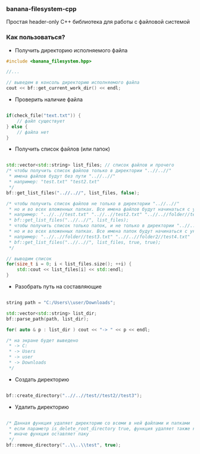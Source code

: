 ### banana-filesystem-cpp
Простая header-only С++ библиотека для работы с файловой системой

### Как пользоваться?

* Получить директорию исполняемого файла

```C++
#include <banana_filesystem.hpp>

//...

// выведем в консоль директорию исполняемого файла
cout << bf::get_current_work_dir() << endl;

```

* Проверить наличие файла

```C++

if(check_file("text.txt")) {
	// файл существует
} else {
	// файла нет
}

```

* Получить список файлов (или папок)

```C++

std::vector<std::string> list_files; // список файлов и прочего
/* чтобы получить список файлов только в директории "..//..//"
 * имена файлов будут без пути "..//..//"
 * например: "test.txt" "test2.txt"
 */
bf::get_list_files("..//..//", list_files, false); 

/* чтобы получить список файлов не только в директории "..//..//"
 * но и во всех вложенных папках. Все имена файлов будут начинаться с указанного пути
 * например: "..//..//test.txt" "..//..//test2.txt" "..//..//folder//test3.txt" "..//..//folder2//test4.txt"
 * bf::get_list_files("..//..//", list_files);
 * чтобы получить список только папок, и не только в директории "..//..//"
 * но и во всех вложенных папках. Все имена папок будут начинаться с указанного пути
 * например: "..//..//folder//test3.txt" "..//..//folder2//test4.txt"
 * bf::get_list_files("..//..//", list_files, true, true);
 */

// выводим список
for(size_t i = 0; i < list_files.size(); ++i) {
	std::cout << list_files[i] << std::endl;
}

```

* Разобрать путь на составляющие

```C++

string path = "C:/Users\\user/Downloads";

std::vector<std::string> list_dir;
bf::parse_path(path, list_dir);

for( auto & p : list_dir ) cout << "-> " << p << endl;

/* на экране будет выведено		
 * -> C:
 * -> Users
 * -> user
 * -> Downloads
 */

```

* Создать директорию

```C++

bf::create_directory("..//..//test//test2//test3");

```

* Удалить директорию

```C++

/* Данная функция удаляет директорию со всеми в ней файлами и папками
 * если параметр is_delete_root_directory true, функция удаляет также корневой каталог (который первым указан в path)
 * иначе функция оставляет паку
 */
bf::remove_directory("..\\..\\test", true);

```